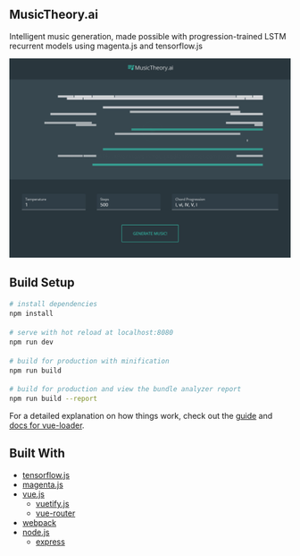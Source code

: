 ## MusicTheory.ai

Intelligent music generation, made possible with progression-trained LSTM recurrent models using magenta.js and tensorflow.js

[![Transcription](./screenshots/main.png 'Transcription')](http://musictheory.ai)

## Build Setup

```bash
# install dependencies
npm install

# serve with hot reload at localhost:8080
npm run dev

# build for production with minification
npm run build

# build for production and view the bundle analyzer report
npm run build --report
```

For a detailed explanation on how things work, check out the [guide](http://vuejs-templates.github.io/webpack/) and [docs for vue-loader](http://vuejs.github.io/vue-loader).

## Built With

-   [tensorflow.js](https://github.com/tensorflow/tfjs)
-   [magenta.js](https://github.com/tensorflow/magenta-js)
-   [vue.js](https://github.com/vuejs/vue)
    -   [vuetify.js](https://github.com/vuetifyjs/vuetify)
    -   [vue-router](https://github.com/vuejs/vue-router)
-   [webpack](https://github.com/webpack/webpack)
-   [node.js](https://github.com/nodejs/node)
    -   [express](https://github.com/webpack/webpack)

